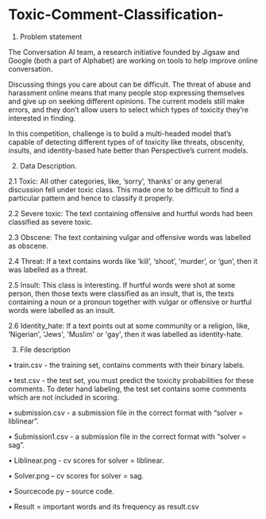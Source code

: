 # Toxic-Comment-Classification-

1.	Problem statement

The Conversation AI team, a research initiative founded by Jigsaw and Google (both a part of Alphabet) are working on tools to help improve online conversation.

Discussing things you care about can be difficult. The threat of abuse and harassment online means that many people stop expressing themselves and give up on seeking different opinions. The current models still make errors, and they don’t allow users to select which types of toxicity they’re interested in finding.

In this competition, challenge is to build a multi-headed model that’s capable of detecting different types of of toxicity like threats, obscenity, insults, and identity-based hate better than Perspective’s current models.




2.	Data Description.


2.1	Toxic: All other categories, like, ‘sorry’, ‘thanks’ or any general discussion fell under toxic class. This made one to be difficult to find a particular pattern and hence to classify it properly.

2.2	Severe toxic: The text containing offensive and hurtful words had been classified as severe toxic.

2.3	Obscene: The text containing vulgar and offensive words was labelled as obscene.

2.4	Threat: If a text contains words like ‘kill’, ‘shoot’, ‘murder’, or ‘gun’, then it was labelled as a threat.

2.5	Insult: This class is interesting. If hurtful words were shot at some person, then those texts were classified as an insult, that is, the texts containing a noun or a pronoun together with vulgar or offensive or hurtful words were labelled as an insult.

2.6	Identity_hate: If a text points out at some community or a religion, like, ‘Nigerian', 'Jews', 'Muslim' or 'gay', then it was labelled as identity-hate.



3.	File description


•	train.csv - the training set, contains comments with their binary labels.

•	test.csv - the test set, you must predict the toxicity probabilities for these comments. To deter hand labeling, the test set contains some comments which are not included in scoring.

•	submission.csv - a  submission file in the correct format with “solver = liblinear”.

•	Submission1.csv - a  submission file in the correct format with “solver = sag”.

•	Liblinear.png - cv scores for solver = liblinear.

•	Solver.png – cv scores for solver = sag.

•	Sourcecode.py – source code.

•	Result = important words and its frequency as result.csv





 
